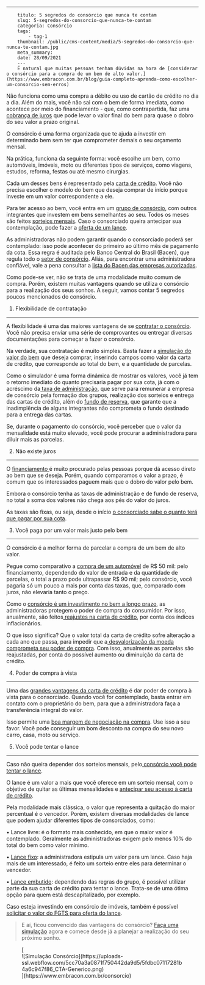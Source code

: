 ---
        titulo: 5 segredos do consórcio que nunca te contam
        slug: 5-segredos-do-consorcio-que-nunca-te-contam
        categoria: Consórcio
        tags:
            - tag-1
        thumbnail: /public/cms-content/media/5-segredos-do-consorcio-que-nunca-te-contam.jpg
        meta_summary: 
        date: 28/09/2021
        ---
        É natural que muitas pessoas tenham dúvidas na hora de [considerar o consórcio para a compra de um bem de alto valor.](https://www.embracon.com.br/blog/guia-completo-aprenda-como-escolher-um-consorcio-sem-erros)

Não funciona como uma compra a débito ou uso de cartão de crédito no dia a dia. Além do mais, você não sai com o bem de forma imediata, como acontece por meio do financiamento - que, como contrapartida, faz uma [cobrança de juros](https://www.embracon.com.br/blog/parcela-de-consorcio-tem-juros) que pode levar o valor final do bem para quase o dobro do seu valor a prazo original.

O consórcio é uma forma organizada que te ajuda a investir em determinado bem sem ter que comprometer demais o seu orçamento mensal.

Na prática, funciona da seguinte forma: você escolhe um bem, como automóveis, imóveis, moto ou diferentes tipos de serviços, como viagens, estudos, reforma, festas ou até mesmo cirurgias.

Cada um desses bens é representado pela [carta de crédito](https://www.embracon.com.br/blog/tudo-o-que-voce-precisa-saber-sobre-a-carta-de-credito-de-consorcios). Você não precisa escolher o modelo do bem que deseja comprar de início porque investe em um valor correspondente a ele.

Para ter acesso ao bem, você entra em um [grupo de consórcio](https://www.embracon.com.br/conhecaoconsorcio/o-que-e-um-grupo-de-consorcio), com outros integrantes que investem em bens semelhantes ao seu. Todos os meses são feitos [sorteios mensais](https://www.embracon.com.br/blog/assembleia-de-consorcio-como-funciona). Caso o consorciado queira antecipar sua contemplação, pode fazer a [oferta de um lance](https://www.embracon.com.br/blog/como-funcionam-os-tipos-de-lances-no-consorcio).

As administradoras não podem garantir quando o consorciado poderá ser contemplado: isso pode acontecer do primeiro ao último mês de pagamento da cota. Essa regra é auditada pelo Banco Central do Brasil (Bacen), que regula todo o [setor de consórcio](https://www.embracon.com.br/blog/consorcios-segredos-que-nao-te-contaram). Aliás, para encontrar uma administradora confiável, vale a pena consultar a [lista do Bacen das empresas autorizadas](https://www3.bcb.gov.br/ranking/consorcio.do).

Como pode-se ver, não se trata de uma modalidade muito comum de compra. Porém, existem muitas vantagens quando se utiliza o consórcio para a realização dos seus sonhos. A seguir, vamos contar 5 segredos poucos mencionados do consórcio.

 1) Flexibilidade de contratação
--------------------------------

A flexibilidade é uma das maiores vantagens de se [contratar o consórcio](https://www.embracon.com.br/blog/por-que-e-como-contratar-um-consorcio-da-embracon). Você não precisa enviar uma série de comprovantes ou entregar diversas documentações para começar a fazer o consórcio.

Na verdade, sua contratação é muito simples. Basta fazer a [simulação do valor do bem](https://www.embracon.com.br/blog/simulacao-de-consorcio) que deseja comprar, inserindo campos como valor da carta de crédito, que corresponde ao total do bem, e a quantidade de parcelas.

Como o simulador é uma forma dinâmica de mostrar os valores, você já tem o retorno imediato do quanto precisaria pagar por sua cota, já com o acréscimo da[ taxa de administração](https://www.embracon.com.br/blog/como-funciona-a-taxa-de-administracao-de-um-consorcio), que serve para remunerar a empresa de consórcio pela formação dos grupos, realização dos sorteios e entrega das cartas de crédito, além do [fundo de reserva](https://www.embracon.com.br/blog/entenda-como-funciona-a-devolucao-do-fundo-de-reserva), que garante que a inadimplência de alguns integrantes não comprometa o fundo destinado para a entrega das cartas.

Se, durante o pagamento do consórcio, você perceber que o valor da mensalidade está muito elevado, você pode procurar a administradora para diluir mais as parcelas.

 2) Não existe juros
--------------------

O [financiamento ](https://www.embracon.com.br/blog/financiamento-ou-consorcio-o-que-e-melhor-na-compra-de-um-imovel)é muito procurado pelas pessoas porque dá acesso direto ao bem que se deseja. Porém, quando comparamos o valor a prazo, é comum que os interessados paguem mais que o dobro do valor pelo bem.

Embora o consórcio tenha as taxas de administração e de fundo de reserva, no total a soma dos valores não chega aos pés do valor do juros.

As taxas são fixas, ou seja, desde o início [o consorciado sabe o quanto terá que pagar por sua cota](https://www.embracon.com.br/blog/como-calcular-as-parcelas-no-consorcio).

 3) Você paga por um valor mais justo pelo bem
----------------------------------------------

O consórcio é a melhor forma de parcelar a compra de um bem de alto valor.

Pegue como comparativo a [compra de um automóvel](https://www.embracon.com.br/blog/5-formas-de-pagamento-de-um-carro) de R$ 50 mil: pelo financiamento, dependendo do valor de entrada e da quantidade de parcelas, o total a prazo pode ultrapassar R$ 90 mil; pelo consórcio, você pagaria só um pouco a mais por conta das taxas, que, comparado com juros, não elevaria tanto o preço.

Como o [consórcio é um investimento no bem a longo prazo](https://www.embracon.com.br/blog/8-motivos-que-comprovam-que-consorcio-e-investimento), as administradoras protegem o poder de compra do consumidor. Por isso, anualmente, são feitos[ reajustes na carta de crédito](https://www.embracon.com.br/blog/reajuste-consorcio-como-e-feito), por conta dos índices inflacionários.

O que isso significa? Que o valor total da carta de crédito sofre alteração a cada ano que passa, para impedir que a[ desvalorização da moeda comprometa seu poder de compra](https://www.embracon.com.br/blog/entenda-a-importancia-da-taxa-selic-e-da-inflacao). Com isso, anualmente as parcelas são reajustadas, por conta do possível aumento ou diminuição da carta de crédito.

 4) Poder de compra à vista
---------------------------

Uma das [grandes vantagens da carta de crédito](https://www.embracon.com.br/blog/confira-10-vantagens-indiscutiveis-do-consorcio) é dar poder de compra à vista para o consorciado. Quando você for contemplado, basta entrar em contato com o proprietário do bem, para que a administradora faça a transferência integral do valor.

Isso permite uma [boa margem de negociação na compra](https://www.embracon.com.br/blog/4-dicas-para-conseguir-uma-boa-negociacao-na-hora-de-adquirir-o-seu-bem). Use isso a seu favor. Você pode conseguir um bom desconto na compra do seu novo carro, casa, moto ou serviço.

 5) Você pode tentar o lance
----------------------------

Caso não queira depender dos sorteios mensais, pelo[ consórcio você pode tentar o lance](https://www.embracon.com.br/blog/saiba-como-definir-o-valor-de-lance-para-ser-contemplado-mais-rapido).

O lance é um valor a mais que você oferece em um sorteio mensal, com o objetivo de quitar as últimas mensalidades e [antecipar seu acesso à carta de crédito](https://www.embracon.com.br/blog/antecipar-um-consorcio-descubra-aqui).

Pela modalidade mais clássica, o valor que representa a quitação do maior percentual é o vencedor. Porém, existem diversas modalidades de lance que podem ajudar diferentes tipos de consorciados, como:

 • Lance livre: é o formato mais conhecido, em que o maior valor é contemplado. Geralmente as administradoras exigem pelo menos 10% do total do bem como valor mínimo.

 • [Lance fixo](https://www.embracon.com.br/blog/o-que-e-um-lance-fixo-no-consorcio): a administradora estipula um valor para um lance. Caso haja mais de um interessado, é feito um sorteio entre eles para determinar o vencedor.

 • [Lance embutido](https://www.embracon.com.br/blog/lance-embutido-entenda-o-que-e-como-funciona-e-como-fazer): dependendo das regras do grupo, é possível utilizar parte da sua carta de crédito para tentar o lance. Trata-se de uma ótima opção para quem está descapitalizado, por exemplo.

Caso esteja investindo em consórcio de imóveis, também é possível [solicitar o valor do FGTS para oferta do lance](https://www.embracon.com.br/blog/5-passos-para-voce-usar-o-fgts-no-consorcio-imobiliario).

> E aí, ficou convencido das vantagens do consórcio? [Faça uma simulação](https://www.embracon.com.br/consorcio) agora e comece desde já a planejar a realização do seu próximo sonho.

<figure class="w-richtext-figure-type-image w-richtext-align-center">[<div>![Simulação Consórcio](https://uploads-ssl.webflow.com/5cc70a3a0871f750442da9d5/5fdbc07117281b4a6c947f86_CTA-Generico.png)</div>](https://www.embracon.com.br/consorcio)</figure>
        